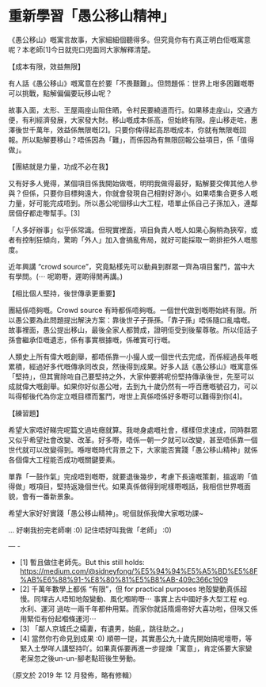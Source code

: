 # 重新學習「愚公移山精神」

《愚公移山》嘅寓言故事，大家細細個聽得多。但究竟你有冇真正明白佢嘅寓意呢？本老師[1]今日就兜口兜面同大家解釋清楚。

【成本有限，效益無限】

有人話《愚公移山》嘅寓意在於要「不畏艱難」。但問題係：世界上咁多困難嘅嘢可以挑戰，點解偏偏要玩移山呢？

故事入面，太形、王屋兩座山阻住晒，令村民要繞道而行。如果移走座山，交通方便，有利經濟發展，大家發大財。移山嘅成本係高，但始終有限。座山移走咗，惠澤後世千萬年，效益係無限嘅[2]。只要你俾得起高昂嘅成本，你就有無限嘅回報。所以點解要移山？唔係因為「難」，而係因為有無限回報公益項目，係「值得做」。

【團結就是力量，功成不必在我】

又有好多人覺得，某個項目係我開始做嘅，明明我做得最好，點解要交俾其他人參與？但係，只要你目標夠遠大，你就會發現自己相對好渺小。如果唔集合更多人嘅力量，好可能完成唔到。所以愚公呢個移山大工程，唔單止係自己子孫加入，連鄰居個仔都走嚟幫手。[3]

「人多好辦事」似乎係常識。但現實裡面，項目負責人嘅人如果心胸稍為狹窄，或者有控制狂傾向，驚啲「外人」加入會搞亂佈局，就好可能採取一啲排拒外人嘅態度。

近年興講 “crowd source”，究竟點樣先可以動員到群眾一齊為項目奮鬥，當中大有學問。(⋯ 呢啲嘢，遲啲得閒再講。)

【相比個人堅持，後世傳承更重要】

團結係唔夠嘅。Crowd source 有時都係唔夠嘅。一個世代做到嘅嘢始終有限。所以愚公要為此問題提出解決方案：靠後世子子孫孫。「靠子孫」唔係隨口亂噏嘅。故事裡面，愚公提出移山，最後全家人都贊成，證明佢受到後輩尊敬。所以佢話子孫會繼承佢嘅遺志，係有事實根據嘅，係確實可行嘅。

人類史上所有偉大嘅創舉，都唔係靠一小撮人或一個世代去完成，而係經過長年嘅累積，經過好多代嘅傳承同改良，然後得到成果。好多人話《愚公移山》嘅寓意係「堅持」，但其實除咗自己要堅持之外，大家仲要將呢份堅持傳承後世，先至可以成就偉大嘅創舉。如果你好似愚公咁，去到九十歲仍然有一呼百應嘅號召力，可以叫得郁後代為你定立嘅目標而奮鬥，咁世上真係唔係好多嘢可以難得到你[4]。

【練習題】

希望大家唔好睇完呢篇文過咗癮就算。我哋身處嘅社會，樣樣但求速成，同時群眾又似乎希望社會改變、改革。好多嘢，唔係一朝一夕就可以改變，甚至唔係靠一個世代就可以改變得到。喺咁嘅時代背景之下，大家能否實踐「愚公移山精神」就係各個偉大工程能否成功嘅關鍵要素。

單靠「一鼓作氣」完成唔到嘅嘢，就要退後幾步，考慮下長遠嘅策劃，搵返啲「值得做」嘅項目，堅持返幾個世代。如果真係做得到呢樣嘢嘅話，我相信世界嘅面貌，會有一番新景象。

希望大家好好實踐「愚公移山精神」。呢個就係我俾大家嘅功課~

… 好喇我扮完老師喇 :0) 記住唔好叫我做「老師」 :0)

— -

- [1] 暫且做住老師先。But this still holds: https://medium.com/@sidneyfong/%E5%94%94%E5%A5%BD%E5%8F%AB%E6%88%91-%E8%80%81%E5%B8%AB-409c366c1909
- [2] 千萬年數學上都係 “有限”，但 for practical purposes 地殻變動真係超慢。同埋古人唔知地殻變動、風化嗰啲嘢⋯ 事實上古中國好多大型工程 eg. 水利、運河 過咗一兩千年都仲用緊。而家你就話隋煬帝好大喜功啦，但咪又係用緊佢有份起嗰條運河⋯
- [3] 「鄰人京城氏之孀妻，有遺男，始齓，跳往助之。」
- [4] 當然你冇命見到成果 :0) 順帶一提，其實愚公九十歲先開始搞呢壇嘢，等緊入土學咩人講堅持吖。如果真係要再進一步提煉「寓意」，肯定係要大家變老屎忽之後un-un-腳老點班後生勞動。

（原文於 2019 年 12 月發佈，略有修輯）

